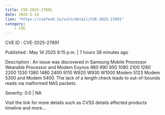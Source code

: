 ```yaml
---
title: CVE-2025-27891
date: 2025-5-14
lien: "https://cvefeed.io/vuln/detail/CVE-2025-27891"
category:
    - CVE
---
```


CVE ID : CVE-2025-27891

Published :  May 14
2025
9:15 p.m. | 7 hours
38 minutes ago

Description : An issue was discovered in Samsung Mobile Processor
Wearable Processor
and Modem Exynos 980
990
850
1080
2100
1280
2200
1330
1380
1480
2400
9110
W920
W930
W1000
Modem 5123
Modem 5300
and Modem 5400. The lack of a length check leads to out-of-bounds reads via malformed NAS packets.

Severity: 0.0 | NA

Visit the link for more details
such as CVSS details
affected products
timeline
and more...
